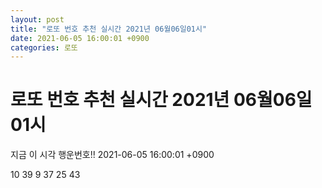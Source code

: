 ```yaml
---
layout: post
title: "로또 번호 추천 실시간 2021년 06월06일01시"
date: 2021-06-05 16:00:01 +0900
categories: 로또
---
```


# 로또 번호 추천 실시간 2021년 06월06일01시

지금 이 시각 행운번호!! 2021-06-05 16:00:01 +0900

 10  39  9  37  25  43 

